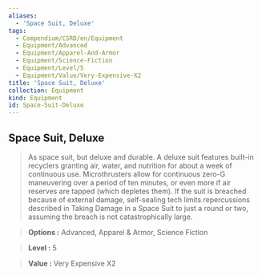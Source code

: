 ```yaml
---
aliases:
  - 'Space Suit, Deluxe'
tags:
  - Compendium/CSRD/en/Equipment
  - Equipment/Advanced
  - Equipment/Apparel-And-Armor
  - Equipment/Science-Fiction
  - Equipment/Level/5
  - Equipment/Value/Very-Expensive-X2
title: 'Space Suit, Deluxe'
collection: Equipment
kind: Equipment
id: Space-Suit-Deluxe
---
```

## Space Suit, Deluxe    
    
>As space suit, but deluxe and durable. A deluxe suit features built-in recyclers granting air, water, and nutrition for about a week of continuous use. Microthrusters allow for continuous zero-G maneuvering over a period of ten minutes, or even more if air reserves are tapped (which depletes them). If the suit is breached because of external damage, self-sealing tech limits repercussions described in Taking Damage in a Space Suit to just a round or two, assuming the breach is not catastrophically large.    
> **Options :** Advanced, Apparel & Armor, Science Fiction    
> **Level :** 5    
> **Value :** Very Expensive X2
